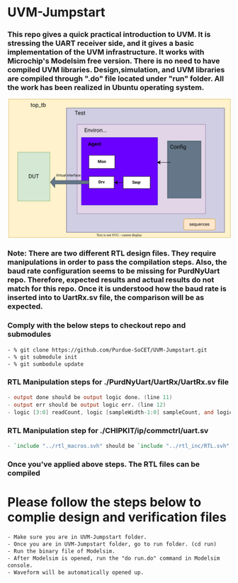 # UVM-Jumpstart
### This repo gives a quick practical introduction to UVM. It is stressing the UART receiver side, and it gives a basic implementation of the UVM infrastructure. It works with Microchip's Modelsim free version. There is no need to have compiled UVM libraries. Design,simulation, and UVM libraries are compiled through ".do" file located under "run" folder. All the work has been realized in Ubuntu operating system.

![image info](./docs/uvm.svg)

### **Note:** There are two different RTL design files. They require manipulations in order to pass the compilation steps. Also, the baud rate configuration seems to be missing for PurdNyUart repo. Therefore, expected results and actual results do not match for this repo. Once it is understood how the baud rate is inserted into to UartRx.sv file, the comparison will be as expected.

### Comply with the below steps to checkout repo and submodules

```
- % git clone https://github.com/Purdue-SoCET/UVM-Jumpstart.git
- % git submodule init
- % git sumbodule update
```

### RTL Manipulation steps for ./PurdNyUart/UartRx/UartRx.sv file

```verilog
- output done should be output logic done. (line 11)
- output err should be output logic err. (line 12)
- logic [3:0] readCount, logic [sampleWidth-1:0] sampleCount, and logic edgeCmp signals should be moved under 47th line. 
```
### RTL Manipulation step for ./CHIPKIT/ip/commctrl/uart.sv

```verilog
- `include "../rtl_macros.svh" should be `include "../rtl_inc/RTL.svh". (line 4)
```
### Once you've applied above steps. The RTL files can be compiled
# Please follow the steps below to complie design and verification files

```
- Make sure you are in UVM-Jumpstart folder.
- Once you are in UVM-Jumpstart folder, go to run folder. (cd run)
- Run the binary file of Modelsim.
- After Modelsim is opened, run the "do run.do" command in Modelsim console.
- Waveform will be automatically opened up.
```
